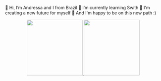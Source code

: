 👋 Hi, I’m Andressa and I from Brazil
🌱 I’m currently learning Swith
🌱 I'm creating a new future for myself
🌱 And I'm happy to be on this new path :)

<div align="center">
  <a href="https://github.com/4andressaBM">
  <img height="180em" src="https://github-readme-stats.vercel.app/api?username=4ndressabm&show_icons=true&theme=ligh&include_all_commits=true&count_private=true"/>
  <img height="180em" src="https://github-readme-stats.vercel.app/api/top-langs/?username=4ndressabm&layout=compact&langs_count=7&theme=light"/>
</div>
